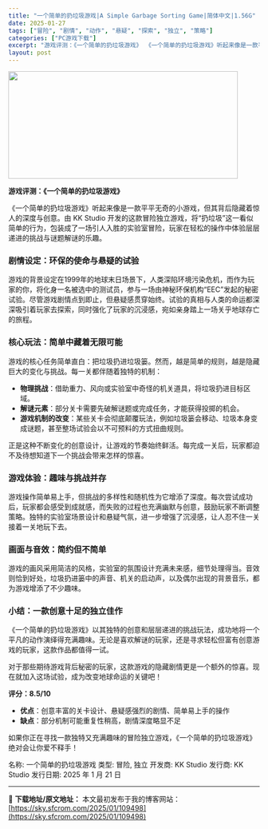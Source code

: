 ```yaml
---
title: "一个简单的扔垃圾游戏|A Simple Garbage Sorting Game|简体中文|1.56G"
date: 2025-01-27
tags: ["冒险", "剧情", "动作", "悬疑", "探索", "独立", "策略"]
categories: ["PC游戏下载"]
excerpt: "游戏评测：《一个简单的扔垃圾游戏》 《一个简单的扔垃圾游戏》听起来像是一款平平无奇的小游戏，但其背后隐藏着惊人的深度与创意。由 KK Studio 开发的这款冒险独立游戏，将“扔垃圾”这一看似简单的行为，包装成了一场引人入胜的实验室冒险，玩家在轻松的操作中体验层层递进的挑战与谜题解谜的乐趣。 剧情设&hellip;"
layout: post
---
```


<img class="aligncenter size-full wp-image-109499" src="https://sky.sfcrom.com/wp-content/uploads/2025/01/2025012702441328.webp" alt="" width="460" height="215" />

<strong>游戏评测：《一个简单的扔垃圾游戏》</strong>

《一个简单的扔垃圾游戏》听起来像是一款平平无奇的小游戏，但其背后隐藏着惊人的深度与创意。由 KK Studio 开发的这款冒险独立游戏，将“扔垃圾”这一看似简单的行为，包装成了一场引人入胜的实验室冒险，玩家在轻松的操作中体验层层递进的挑战与谜题解谜的乐趣。
<h3><strong>剧情设定：环保的使命与悬疑的试验</strong></h3>
游戏的背景设定在1999年的地球末日场景下，人类深陷环境污染危机，而作为玩家的你，将化身一名被选中的测试员，参与一场由神秘环保机构“EEC”发起的秘密试验。尽管游戏剧情点到即止，但悬疑感贯穿始终。试验的真相与人类的命运都深深吸引着玩家去探索，同时强化了玩家的沉浸感，宛如亲身踏上一场关乎地球存亡的旅程。
<h3><strong>核心玩法：简单中藏着无限可能</strong></h3>
游戏的核心任务简单直白：把垃圾扔进垃圾篓。然而，越是简单的规则，越是隐藏巨大的变化与挑战。每一关都伴随着独特的机制：
<ul>
 	<li><strong>物理挑战</strong>：借助重力、风向或实验室中奇怪的机关道具，将垃圾扔进目标区域。</li>
 	<li><strong>解谜元素</strong>：部分关卡需要先破解谜题或完成任务，才能获得投掷的机会。</li>
 	<li><strong>游戏机制的改变</strong>：某些关卡会彻底颠覆玩法，例如垃圾篓会移动、垃圾本身变成谜题，甚至整场试验会以不可预料的方式扭曲规则。</li>
</ul>
正是这种不断变化的创意设计，让游戏的节奏始终鲜活。每完成一关后，玩家都迫不及待想知道下一个挑战会带来怎样的惊喜。
<h3><strong>游戏体验：趣味与挑战并存</strong></h3>
游戏操作简单易上手，但挑战的多样性和随机性为它增添了深度。每次尝试成功后，玩家都会感受到成就感，而失败的过程也充满幽默与创意，鼓励玩家不断调整策略。独特的实验室场景设计和悬疑气氛，进一步增强了沉浸感，让人忍不住一关接着一关地玩下去。
<h3><strong>画面与音效：简约但不简单</strong></h3>
游戏的画风采用简洁的风格，实验室的氛围设计充满未来感，细节处理得当。音效则恰到好处，垃圾扔进篓中的声音、机关的启动声，以及偶尔出现的背景音乐，都为游戏增添了不少趣味。
<h3><strong>小结：一款创意十足的独立佳作</strong></h3>
《一个简单的扔垃圾游戏》以其独特的创意和层层递进的挑战玩法，成功地将一个平凡的动作演绎得充满趣味。无论是喜欢解谜的玩家，还是寻求轻松但富有创意游戏的玩家，这款作品都值得一试。

对于那些期待游戏背后秘密的玩家，这款游戏的隐藏剧情更是一个额外的惊喜。现在就加入这场试验，成为改变地球命运的关键吧！

<strong>评分：8.5/10</strong>
<ul>
 	<li><strong>优点</strong>：创意丰富的关卡设计、悬疑感强烈的剧情、简单易上手的操作</li>
 	<li><strong>缺点</strong>：部分机制可能重复性稍高，剧情深度略显不足</li>
</ul>
如果你正在寻找一款独特又充满趣味的冒险独立游戏，《一个简单的扔垃圾游戏》绝对会让你爱不释手！

名称: 一个简单的扔垃圾游戏
类型: 冒险, 独立
开发商: KK Studio
发行商: KK Studio
发行日期: 2025 年 1 月 21 日

---
📖 **下载地址/原文地址：** 本文最初发布于我的博客网站：[https://sky.sfcrom.com/2025/01/109498](https://sky.sfcrom.com/2025/01/109498)
